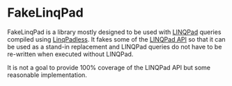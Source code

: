 # FakeLinqPad

FakeLinqPad is a library mostly designed to be used with [LINQPad][linqpad]
queries compiled using [LinqPadless][lpless]. It fakes some of the [LINQPad
API][linqpad-api] so that it can be used as a stand-in replacement and LINQPad
queries do not have to be re-written when executed without LINQPad.

It is not a goal to provide 100% coverage of the LINQPad API but some
reasonable implementation.


[lpless]: https://github.com/linqpadless/LinqPadless
[linqpad]: http://www.linqpad.net/
[linqpad-api]: https://www.nuget.org/packages/LINQPad
